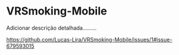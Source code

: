 # VRSmoking-Mobile
Adicionar descrição detalhada.........


https://github.com/Lucas-Lira/VRSmoking-Mobile/issues/1#issue-679593015
